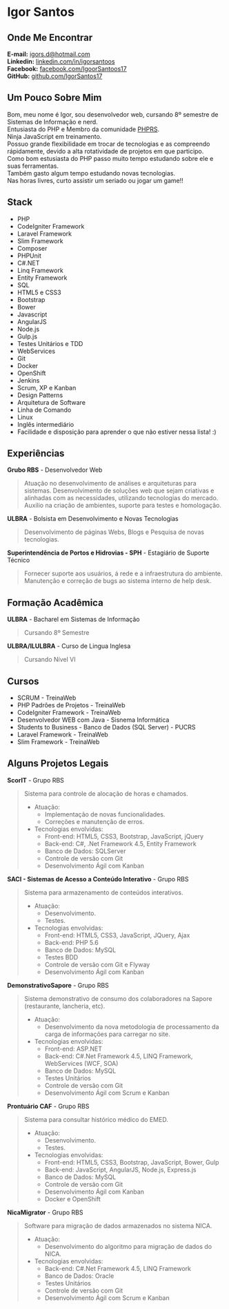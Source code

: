 # Igor Santos

## Onde Me Encontrar
**E-mail:** [igors.d@hotmail.com](mailto:igors.d@hotmail.com)  
**Linkedin:** [linkedin.com/in/igorsantoos](https://www.linkedin.com/in/igorsantoos)  
**Facebook:** [facebook.com/IgoorSantoos17](https://www.facebook.com/IgoorSantoos17)  
**GitHub:** [github.com/IgorSantos17](https://github.com/IgorSantos17)

## Um Pouco Sobre Mim
Bom, meu nome é Igor, sou desenvolvedor web, cursando 8º semestre de Sistemas de Informação e nerd.  
Entusiasta do PHP e Membro da comunidade [PHPRS](https://www.meetup.com/pt-BR/PHP-RS/).  
Ninja JavaScript em treinamento.  
Possuo grande flexibilidade em trocar de tecnologias e as compreendo rápidamente, devido a alta rotatividade de projetos em que participo.  
Como bom estusiasta do PHP passo muito tempo estudando sobre ele e suas ferramentas.  
Também gasto algum tempo estudando novas tecnologias.  
Nas horas livres, curto assistir um seriado ou jogar um game!!


## Stack
- PHP
- CodeIgniter Framework
- Laravel Framework
- Slim Framework
- Composer
- PHPUnit
- C#.NET
- Linq Framework
- Entity Framework
- SQL
- HTML5 e CSS3
- Bootstrap
- Bower
- Javascript
- AngularJS
- Node.js
- Gulp.js
- Testes Unitários e TDD
- WebServices
- Git
- Docker
- OpenShift
- Jenkins
- Scrum, XP e Kanban
- Design Patterns
- Arquitetura de Software
- Linha de Comando
- Linux
- Inglês intermediário
- Facilidade e disposição para aprender o que não estiver nessa lista! :)

## Experiências
**Grubo RBS** - Desenvolvedor Web
> Atuação no desenvolvimento de análises e arquiteturas para sistemas.
Desenvolvimento de soluções web que sejam criativas e alinhadas com as necessidades, utilizando tecnologias do mercado.
Auxilio na criação de ambientes, suporte para testes e homologação.

**ULBRA** - Bolsista em Desenvolvimento e Novas Tecnologias
> Desenvolvimento de páginas Webs, Blogs e Pesquisa de novas tecnologias.

**Superintendência de Portos e Hidrovias - SPH** - Estagiário de Suporte Técnico
> Fornecer suporte aos usuários, á rede e a infraestrutura do ambiente.
Manutenção e correção de bugs ao sistema interno de help desk.

## Formação Acadêmica
**ULBRA** - Bacharel em Sistemas de Informação
> Cursando 8º Semestre

**ULBRA/ILULBRA** - Curso de Lingua Inglesa 
> Cursando Nível VI

## Cursos
- SCRUM - TreinaWeb
- PHP Padrões de Projetos - TreinaWeb
- CodeIgniter Framework - TreinaWeb
- Desenvolvedor WEB com Java - Sisnema Informática
- Students to Business - Banco de Dados (SQL Server) - PUCRS
- Laravel Framework - TreinaWeb
- Slim Framework - TreinaWeb

## Alguns Projetos Legais

**ScorIT** - Grupo RBS
> Sistema para controle de alocação de horas e chamados.   
> - Atuação:   
>   - Implementação de novas funcionalidades.  
>   - Correções e manutenção de erros.  
> - Tecnologias envolvidas:   
>   - Front-end: HTML5, CSS3, Bootstrap, JavaScript, jQuery  
>   - Back-end: C#, .Net Framework 4.5, Entity Framework  
>   - Banco de Dados: SQLServer  
>   - Controle de versão com Git  
>   - Desenvolvimento Ágil com Kanban

**SACI - Sistemas de Acesso a Conteúdo Interativo** - Grupo RBS
> Sistema para armazenamento de conteúdos interativos.  
> - Atuação:  
>   - Desenvolvimento.  
>   - Testes.  
> - Tecnologias envolvidas:  
>   - Front-end: HTML5, CSS3, JavaScript, JQuery, Ajax  
>   - Back-end: PHP 5.6  
>   - Banco de Dados: MySQL  
>   - Testes BDD  
>   - Controle de versão com Git e Flyway  
>   - Desenvolvimento Ágil com Kanban   

**DemonstrativoSapore** - Grupo RBS
> Sistema demonstrativo de consumo dos colaboradores na Sapore (restaurante, lancheria, etc).  
> - Atuação:   
>   - Desenvolvimento da nova metodologia de processamento da carga de informações para carregar no site.  
> - Tecnologias envolvidas:   
>   - Front-end: ASP.NET
>   - Back-end: C#.Net Framework 4.5, LINQ Framework, WebServices (WCF, SOA) 
>   - Banco de Dados: MySQL  
>   - Testes Unitários  
>   - Controle de versão com Git  
>   - Desenvolvimento Ágil com Scrum e Kanban  

**Prontuário CAF** - Grupo RBS
> Sistema para consultar histórico médico do EMED.  
> - Atuação:   
>   - Desenvolvimento.  
>   - Testes.  
> - Tecnologias envolvidas:   
>   - Front-end: HTML5, CSS3, Bootstrap, JavaScript, Bower, Gulp  
>   - Back-end: JavaScript, AngularJS, Node.js, Express.js  
>   - Banco de Dados: MySQL  
>   - Controle de versão com Git  
>   - Desenvolvimento Ágil com Kanban  
>   - Docker e OpenShift  

**NicaMigrator** - Grupo RBS
> Software para migração de dados armazenados no sistema NICA.  
> - Atuação:   
>   - Desenvolvimento do algoritmo para migração de dados do NICA.  
> - Tecnologias envolvidas:   
>   - Back-end: C#.Net Framework 4.5, LINQ Framework
>   - Banco de Dados: Oracle  
>   - Testes Unitários  
>   - Controle de versão com Git  
>   - Desenvolvimento Ágil com Scrum e Kanban  
